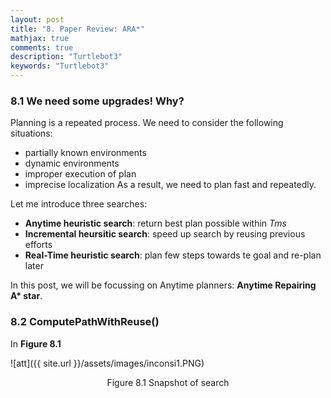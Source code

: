 ```yaml
---
layout: post
title: "8. Paper Review: ARA*"
mathjax: true
comments: true
description: "Turtlebot3"
keywords: "Turtlebot3"
---  
```


### 8.1 We need some upgrades! Why?

Planning is a repeated process. We need to consider the following situations:
* partially known environments
* dynamic environments
* improper execution of plan
* imprecise localization
As a result, we need to plan fast and repeatedly.

Let me introduce three searches:
* **Anytime heuristic search**: return best plan possible within $T ms$
* **Incremental heursitic search**: speed up search by reusing previous efforts
* **Real-Time heuristic search**: plan few steps towards te goal and re-plan later

In this post, we will be focussing on Anytime planners: **Anytime Repairing A\* star**.

### 8.2 ComputePathWithReuse()
In **Figure 8.1**

![att]({{ site.url }}/assets/images/inconsi1.PNG)
<p align="center">
Figure 8.1 Snapshot of search
</p> 


